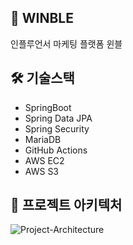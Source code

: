 ## 🎠 WINBLE
인플루언서 마케팅 플랫폼 윈블

## 🛠 기술스택
- SpringBoot
- Spring Data JPA
- Spring Security
- MariaDB
- GitHub Actions
- AWS EC2
- AWS S3

## 🧱 프로젝트 아키텍처
![Project-Architecture](https://user-images.githubusercontent.com/79978328/143893830-6add7b37-56f8-4c1c-b2e8-9b5616dc3c6d.png)
